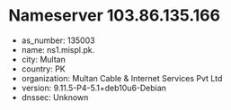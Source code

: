 # Nameserver 103.86.135.166

* as_number: 135003
* name: ns1.mispl.pk.
* city: Multan
* country: PK
* organization: Multan Cable & Internet Services Pvt Ltd
* version: 9.11.5-P4-5.1+deb10u6-Debian
* dnssec: Unknown
